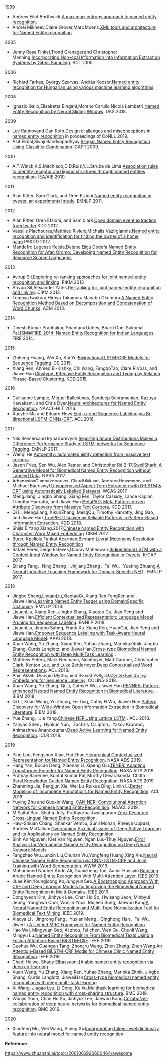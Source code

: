 1999

- Andrew Eilot Borthwick.[A maximum entropy approach to named entity recognition](https://dl.acm.org/citation.cfm?id=930095).
- Andrei Mikheev,Claire Grover,Marc Moens.[XML tools and architecture for Named Entity recognition](https://dl.acm.org/citation.cfm?id=334077)

2005

- Jenny Rose Finkel,Trond Grenager,and Christopher Manning.[Incorporating Non-ocal Information into Information Extraction Systems by Gibbs Sampling](https://nlp.stanford.edu/~manning/papers/gibbscrf3.pdf). ACL 2005.

2006

- Richárd Farkas, György Szarvas, András Kocsor.[Named entity recognition for Hungarian using various machine learning algorithms](https://dl.acm.org/citation.cfm?id=1159611).

2008

- Ignazio Gallo,Elisabetta Bingahi,Moreno Carullo,Nicola Lambetri.[Named Entity Recognition by Neural Sliding Window](https://dl.acm.org/citation.cfm?id=1470273). DAS 2018.

2009

- Lev Ratinovand Dan Roth.[Design challenges and misconceptions in named entity recognition](https://dl.acm.org/citation.cfm?id=1596399) in proceedings of CoNLL 2019.
- Asif Ekbal,Sivaji Bandyopadhyay.[Bengali Named Entity Recognition Using Classifier Combination](https://dl.acm.org/citation.cfm?id=1510912).ICAPR 2009.

2010

- A.T.Winck,K.S.Machiado,D.D.Ruiz,V.L.Strube de Lima.[Association rules to identify receptor and ligand structures through named entities recognition](https://dl.acm.org/citation.cfm?id=1945970). IEA/AIE 2010.

2011

- Alan Ritter, Sam Clark, and Oren Etzioni.[Named entity recognition in tweets: an experimental study](https://dl.acm.org/citation.cfm?id=2145595). EMNLP 2011.

2012

- Alan Ritter, Oren Etzioni, and Sam Clark.[Open domain event extraction from twitter](https://dl.acm.org/citation.cfm?id=2339704).KDD 2012.
- Vassilis Plachouras,Matthieu Riviere,Michalis Vazirgiannis.[Named entity recognition and identification for finding the owner of a home page](https://dl.acm.org/citation.cfm?id=2342641).PAKDD 2012.
- Mandefro Lagesse Kejela,Dejene Ejigu Dedefa.[Named Entity Recognition for Afan Oromo: Developing Named Entity Recognition for Resource Scarce Languages](https://dl.acm.org/citation.cfm?id=2408321)

2013

- Avirup Sil.[Exploring re-ranking approaches for joint named-entity recognition and linking](https://dl.acm.org/citation.cfm?id=2513177). PIKM 2013.
- Arivup Sil,Alexander Yates.[Re-ranking for joint named-entity recognition and linking](https://dl.acm.org/citation.cfm?id=2505601). CIKM 2013.
- Tomoya Iwakura,Hiroya Takamura,Manabu Okumura.[A Named Entity Recognition Method Based on Decomposition and Concatenation of Word Chunks](https://dl.acm.org/citation.cfm?id=2499958). ACM 2013.

2014

- Dinesh Kumar Prabhakar, Shantanu Dubey, Bharti Goel,Sukomal Pal.[ISM@FIRE-2014: Named Entity Recognition for Indian Languages](https://dl.acm.org/citation.cfm?id=2824881). FIRE 2014.

2015

- Zhiheng Huang, Wei Xu, Kai Yu.[Bidirectional LSTM-CRF Models for Sequence Tagging](https://arxiv.org/abs/1508.01991). CS 2015.
- Xiang Ren, Ahmed El-Kishky, Chi Wang, FangboTao, Clare R.Voss, and JiaweiHan.[Clustype: Effective Entity Recognition and Typing by Relation Phrase-Based Clustering](https://dl.acm.org/citation.cfm?id=2783362). KDD 2015.

2016

- Guillaume Lample, Miguel Ballesteros, Sandeep Subramanian, Kazuya Kawakami, and Chris Dyer.[Neural Architectures for Named Entity Recognition](https://arxiv.org/abs/1603.01360). NAACL-HLT 2016.
- Xuezhe Ma and Eduard Hovy.[End-to-end Sequence Labeling via Bi-directional LSTM-CNNs-CRF](https://arxiv.org/abs/1603.01354). ACL 2016.

2017

- Nils Reimersand IrynaGurevych.[Reporting Score Distributions Makes a Difference: Performance Study of LSTM-networks for Sequence Tagging](https://arxiv.org/abs/1707.09861). EMNLP 2017.
- Wenqi He.[Autoentity: automated entity detection from massive text corpora](https://www.ideals.illinois.edu/handle/2142/97395)
- Jason Fries, Sen Wu, Alex Ratner, and Christopher Ré.2-17.[SwellShark: A Generative Model for Biomedical Named Entity Recognition without Labeled Data](https://arxiv.org/abs/1704.06360). NASA 2017.
- AthanasiosGiannakopoulos, ClaudiuMusat, AndreeaHossmann, and Michael Baeriswyl.[Unsupervised Aspect Term Extraction with B-LSTM & CRF using Automatically Labelled Datasets](https://arxiv.org/abs/1709.05094). WCAS 2017.
- MengJiang, Jingbo Shang, Xiang Ren, Taylor Cassidy, Lance Kaplan, Timothy Hanratty, and JiaweiHan.[MetaPAD: Meta Pattern-driven Attribute Discovery from Massive Text Corpora](https://arxiv.org/abs/1703.04213). KDD 2017.
- Qi Li, MengJiang, XikunZhang, MengQu, Timothy Hanratty, Jing Gao, and JiaweiHan.[TruePIE: Discovering Reliable Patterns in Pattern-Based Information Extraction](https://www.researchgate.net/publication/326499474_TruePIE_Discovering_Reliable_Patterns_in_Pattern-Based_Information_Extraction). KDD 2018.
- Shijia E,Yang Xiang.2017.[Chinese Named Entity Recognition with Character-Word Mixed Embedding](https://dl.acm.org/citation.cfm?id=3133088). CIKM 2017.
- Burcu Kpeliolu,Tankut Acarman,Bernard Levrat.[Metonymy Resolution through Named Entity Recognition](https://dl.acm.org/citation.cfm?id=3137315)
- Rafael Peres,Diego Esteves,Gaurav Maheswari.[Bidirectional LSTM with a Context Input Window for Named Entity Recognition in Tweets](https://dl.acm.org/citation.cfm?id=3154478). K-CAP 2017.
- Siliang Tang，Ning Zhang，Jinjiang Zhang，Fei Wu，Yueting Zhuang.[A Neural Inductive Teaching Framework for Domain-Specific NER](https://www.aclweb.org/anthology/D17-1280/) . EMNLP 2017.

2018

- Jingbo Shang,LiyuanLiu,XiaotaoGu,Xiang Ren,TengRen and JiaweiHan.[Learning Named Entity Tagger using DomainSpecific Dictionary](https://arxiv.org/abs/1809.03599). EMNLP 2018.
- LiyuanLiu, Xiang Ren, Jingbo Shang, Xiaotao Gu, Jian Peng and JiaweiHan.[Efficient Contextualized Representation: Language Model Pruning for Sequence Labeling](https://arxiv.org/abs/1804.07827). EMNLP 2018.
- LiyuanLiu, Jingbo Sahng, Frank Xu, Xiang Ren, HuanGui, Jian Peng and JiaweiHan.[Empower Sequence Labeling with Task-Aware Neural Language Model](https://arxiv.org/abs/1709.04109). AAAI 2018.
- Xuan Wang, Yu Zhang, Xiang Ren, Yuhao Zhang, MarinkaZitnik, Jingbo Shang, Curtis Langlotz, and JiaweiHan.[Cross-type Biomedical Named Entity Recognition with Deep Multi-Task Learning](https://arxiv.org/abs/1801.09851) .
- Matthew Peters, Mark Neumann, MohitIyyer, Matt Gardner, Christopher Clark, Kenton Lee, and Luke Zettlemoyer.[Deep Contextualized Word Representations](https://arxiv.org/abs/1802.05365). ACL 2018.
- Alan Akbik, Duncan Blythe, and Roland Vollgraf.[Contextual String Embeddings for Sequence Labeling](https://www.researchgate.net/publication/328562439_Contextual_String_Embeddings_for_Sequence_Labeling). COLING 2018.
- Xuan Wang, Yu Zhang, Qi Li, Cathy H.Wu, Jiawei Han.[PENNER: Pattern-enhanced Nested Named Entity Recognition in Biomedical Literature](https://www.zhuanzhi.ai/topic/2001066926600464/10.1109/BIBM.2018.8621485). BIBM 2018.
- Qi Li, Xuan Wang, Yu Zhang, Fei Ling, Cathy H.Wu, Jiawei Han.[Pattern Discovery for Wide-Window Open Information Extraction in Biomedical Literature](https://www.zhuanzhi.ai/topic/2001066926600464/10.1109/BIBM.2018.8621375). BIBM 2018.
- Yue Zhang，Jie Yang.[Chinese NER Using Lattice LSTM](https://arxiv.org/abs/1805.02023) . ACL 2018.
- Yanyao Shen，Hyokun Yun，Zachary C.Lipton，Yakov Kronrod，Animashree Anandkrumar.[Deep Active Learning for Named Entity Recognition](https://arxiv.org/abs/1707.05928). ICLR 2018.

2019

- Ying Luo, Fengshun Xiao, Hai Zhao.[Hierarchical Contextualized Representation for Named Entity Recognition](https://arxiv.org/abs/1911.02257). NASA ADS 2019.
- Hang Yan, Bocao Deng, Xiaonan Li, Xipeng Qiu.[TENER: Adapting Transformer Encoder for Named Entity Recognition](https://arxiv.org/abs/1911.04474). NASA ADS 2019.
- Pratyay Banerjee, Kuntal Kumar Pal, Murthy Devarakonda, Chitta Baral.[Knowledge Guided Named Entity Recognition](https://arxiv.org/abs/1911.03869). NASA ADS 2019.
- Zhanming Jie, Pengjun Xie, Wei Lu, Ruixue Ding, Linlin Li.[Better Modeling of Incomplete Annotations for Named Entity Recognition](https://www.aclweb.org/anthology/N19-1079/). ACL 2019.
- Yuying Zhu and Guoxin Wang.[ CAN-NER: Convolutional Attention Network for Chinese Named Entity Recognition](https://arxiv.org/pdf/1904.02141.pdf). NAACL 2019.
- M Saiful Bari, Shafiq Joty, Prathyusha Jwalapuram.[Zero-Resource Cross-Lingual Named Entity Recognition](https://arxiv.org/abs/1911.09812).
- Haw-Shiuan Chang, Shankar Vembu, Sunil Mohan, Rheeya Uppaal, Andrew McCallum.[Overcoming Practical Issues of Deep Active Learning and its Applications on Named Entity Recognition](https://arxiv.org/abs/1911.07335)
- Binh An Nguyen, Kiet Van Nguyen, Ngan Luu-Thuy Nguyen.[Error Analysis for Vietnamese Named Entity Recognition on Deep Neural Network Models](https://arxiv.org/abs/1911.07228)
- Fangzhao Wu,Junxin Liu,Chuhan Wu,Yongfeng Huang,Xing Xie.[Neural Chinese Named Entity Recognition via CNN-LSTM-CRF and Joint Training with Word Segmentation](https://dl.acm.org/citation.cfm?id=3313743). WWW 2019.
- Mohammed Nadher Abdo Ali, Guanzheng Tan, Aamir Hussain.[Boosting Arabic Named-Entity Recognition With Multi-Attention Layer](https://ieeexplore.ieee.org/document/8685084). IEEE 2019.
- Juae Kim,Youngjoong Ko,Jungyun Seo.[A Bootstrapping Approach With CRF and Deep Learning Models for Improving the Biomedical Named Entity Recognition in Multi-Domains](https://ieeexplore.ieee.org/document/8703375). IEEE 2019.
- Donghyeon Kim, Jinhyuk Lee, Chan Ho So, Hwisang Jeon, Minbyul Jeong, Yonghwa Choi, Wonjin Yoon, Mujeen Sung, Jaewoo Kang[A Neural Named Entity Recognition and Multi-Type Normalization Tool for Biomedical Text Mining](https://ieeexplore.ieee.org/document/8730332). IEEE 2019.
- Xiaoya Li，Jingrong Feng，Yuxian Meng，Qinghong Han，Fei Wu，Jiwei Li.[A Unified MRC Framework for Named Entity Recognition](https://arxiv.org/pdf/1910.11476.pdf).
- Hao Wei, Mingyuan Gao, Ai zhou, Fei chen, Wen Qu, Chunli Wang, Mingyu Lu.[Named Entity Recognition From Biomedical Texts Using a Fusion Attention-Based BiLSTM-CRF](https://ieeexplore.ieee.org/document/8730360). IEEE 2019.
- Guohua Wu, Guangen Tang, Zhongru Wang, Zhen Zhang, Zhen Wang.[An Attention-Based BiLSTM-CRF Model for Chinese Clinic Named Entity Recognition](https://ieeexplore.ieee.org/document/8798611). IEEE 2019.
- Chadi Helwe, Shady Elbassuoni.[[Arabic named entity recognition via deep co-learning](https://link.springer.com/article/10.1007%2Fs10462-019-09688-6)
- Xuan Wang, Yu Zhang, Xiang Ren, Yuhao Zhang, Marinka Zitnik, Jingbo Shang, Curtis Langlotz, JiaweiHan.[Cross-type biomedical named entity recognition with deep multi-task learning](https://academic.oup.com/bioinformatics/article/35/10/1745/5126922)
- Xi Wang, Jiagao Lyu, Li Dong, Ke Xu.[Multitask learning for biomedical named entity recognition with cross-sharing structure](https://bmcbioinformatics.biomedcentral.com/articles/10.1186/s12859-019-3000-5). BMC 2019.
- Wonjin Yoon, Chan Ho So, Jinhyuk Lee, Jaewoo Kang.[CollaboNet: collaboration of deep neural networks for biomedical named entity recognition](https://bmcbioinformatics.biomedcentral.com/articles/10.1186/s12859-019-2813-6). BMC 2019.

2020

- Xiaofeng Mu, Wei Wang, Aiping Xu.[Incorporating token-level dictionary feature into neural model for named entity recognition](https://doi.org/10.1016/j.neucom.2019.09.005)



**Reference** 

https://www.zhuanzhi.ai/topic/2001066926600464/awesome